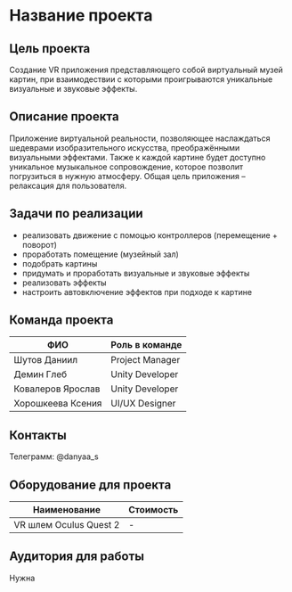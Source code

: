 # Название проекта

## Цель проекта

Создание VR приложения представляющего собой виртуальный музей картин, при взаимодествии с которыми проигрываются уникальные визуальные и звуковые эффекты.

## Описание проекта

Приложение виртуальной реальности, позволяющее наслаждаться шедеврами изобразительного искусства, преображёнными визуальными эффектами. Также к каждой картине будет доступно уникальное музыкальное сопровождение, которое позволит погрузиться в нужную атмосферу. Общая цель приложения – релаксация для пользователя.

## Задачи по реализации

- реализовать движение с помоцью контроллеров (перемещение + поворот)
- проработать помещение (музейный зал)
- подобрать картины
- придумать и проработать визуальные и звуковые эффекты
- реализовать эффекты
- настроить автовключение эффектов при подходе к картине

## Команда проекта

| ФИО | Роль в команде |
|-----|-----|
| Шутов Даниил | Project Manager |
| Демин Глеб | Unity Developer |
| Ковалеров Ярослав | Unity Developer |
| Хорошкеева Ксения | UI/UX Designer |

## Контакты
Телеграмм: @danyaa_s

## Оборудование для проекта

| Наименование | Стоимость |
|-----|-----|
| VR шлем Oculus Quest 2 | - |


## Аудитория для работы

Нужна 
